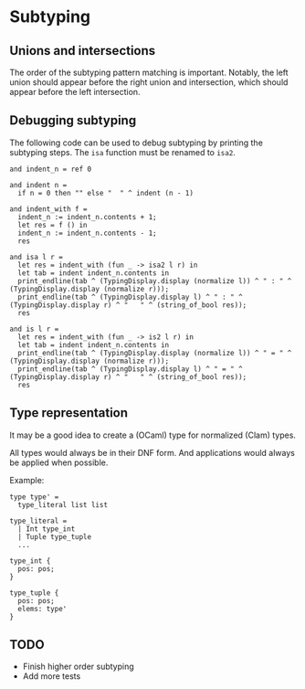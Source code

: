 # Subtyping

## Unions and intersections

The order of the subtyping pattern matching is important. Notably, the left union should appear before the right union and intersection, which should appear before the left intersection.

## Debugging subtyping

The following code can be used to debug subtyping by printing the subtyping steps. The `isa` function must be renamed to `isa2`.

```
and indent_n = ref 0

and indent n =
  if n = 0 then "" else "  " ^ indent (n - 1)

and indent_with f =
  indent_n := indent_n.contents + 1;
  let res = f () in
  indent_n := indent_n.contents - 1;
  res

and isa l r =
  let res = indent_with (fun _ -> isa2 l r) in
  let tab = indent indent_n.contents in
  print_endline(tab ^ (TypingDisplay.display (normalize l)) ^ " : " ^ (TypingDisplay.display (normalize r)));
  print_endline(tab ^ (TypingDisplay.display l) ^ " : " ^ (TypingDisplay.display r) ^ "   " ^ (string_of_bool res));
  res

and is l r =
  let res = indent_with (fun _ -> is2 l r) in
  let tab = indent indent_n.contents in
  print_endline(tab ^ (TypingDisplay.display (normalize l)) ^ " = " ^ (TypingDisplay.display (normalize r)));
  print_endline(tab ^ (TypingDisplay.display l) ^ " = " ^ (TypingDisplay.display r) ^ "   " ^ (string_of_bool res));
  res
```

## Type representation

It may be a good idea to create a (OCaml) type for normalized (Clam) types.

All types would always be in their DNF form. And applications would always be applied when possible.

Example:
```
type type' =
  type_literal list list

type_literal =
  | Int type_int
  | Tuple type_tuple
  ...

type_int {
  pos: pos;
}

type_tuple {
  pos: pos;
  elems: type'
}
```

## TODO

- Finish higher order subtyping
- Add more tests
